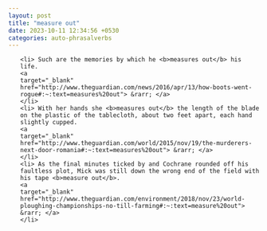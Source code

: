 ```yaml
---
layout: post
title: "measure out"
date: 2023-10-11 12:34:56 +0530
categories: auto-phrasalverbs
---
```

<ol>

    <li> Such are the memories by which he <b>measures out</b> his life.
    <a 
    target="_blank" 
    href="http://www.theguardian.com/news/2016/apr/13/how-boots-went-rogue#:~:text=measures%20out"> &rarr; </a>
    </li>
    <li> With her hands she <b>measures out</b> the length of the blade on the plastic of the tablecloth, about two feet apart, each hand slightly cupped.
    <a 
    target="_blank" 
    href="http://www.theguardian.com/world/2015/nov/19/the-murderers-next-door-romania#:~:text=measures%20out"> &rarr; </a>
    </li>
    <li> As the final minutes ticked by and Cochrane rounded off his faultless plot, Mick was still down the wrong end of the field with his tape <b>measure out</b>.
    <a 
    target="_blank" 
    href="http://www.theguardian.com/environment/2018/nov/23/world-ploughing-championships-no-till-farming#:~:text=measure%20out"> &rarr; </a>
    </li>